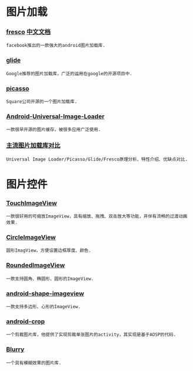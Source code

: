 # 图片加载
### [fresco](https://github.com/facebook/fresco)    [中文文档](http://www.fresco-cn.org/)
    facebook推出的一款强大的android图片加载库.

### [glide](https://github.com/bumptech/glide)
    Google推荐的图片加载库，广泛的运用在google的开源项目中.

### [picasso](https://github.com/square/picasso)
    Square公司开源的一个图片加载库.

### [Android-Universal-Image-Loader](https://github.com/nostra13/Android-Universal-Image-Loader)
    一款很早开源的图片缓存，被很多应用广泛使用.

### [主流图片加载库对比](http://a.codekk.com/blogs/detail/565549e2fbbec781c2f75821)
    Universal Image Loader/Picasso/Glide/Fresco原理分析、特性介绍、优缺点对比.

# 图片控件
### [TouchImageView](https://github.com/MikeOrtiz/TouchImageView)
    一款很好用的可缩放ImageView，具有缩放、拖拽、双击放大等功能，并伴有流畅的过渡动画效果.

### [CircleImageView](https://github.com/hdodenhof/CircleImageView)
    圆形ImagView，方便设置边框厚度、颜色.

### [RoundedImageView](https://github.com/vinc3m1/RoundedImageView)
    一款支持圆角、椭圆形、圆形的ImageView.

### [android-shape-imageview](https://github.com/siyamed/android-shape-imageview)
    一款支持多边形、心形的ImageView.

### [android-crop](https://github.com/jdamcd/android-crop)
    一个剪裁图片库，他提供了实现剪裁单张图片的activity，其实现是基于AOSP的代码.

### [Blurry](https://github.com/wasabeef/Blurry)
    一个具有模糊效果的图片库.











